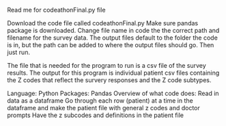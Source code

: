 Read me for codeathonFinal.py file

Download the code file called codeathonFinal.py
Make sure pandas package is downloaded.
Change file name in code the the correct path and filename for the survey data.
The output files default to the folder the code is in, but the path can be added to where the output files should go.
Then just run. 

The file that is needed for the program to run is a csv file of the survey results.
The output for this program is individual patient csv files containing the Z codes that reflect the survery responses and the Z code subtypes.

Language: Python
Packages: Pandas
Overview of what code does: 
  Read in data as a dataframe 
  Go through each row (patient) at a time in the dataframe and make the patient file with general z codes and doctor prompts 
  Have the z subcodes and definitions in the patient file
